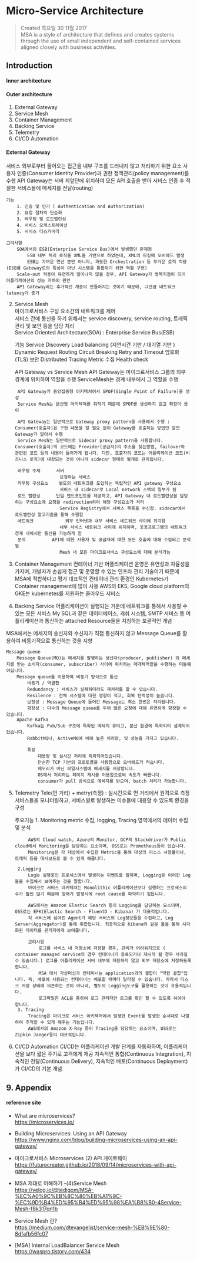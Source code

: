 # Micro-Service Architecture

>Created 목요일 30 11월 2017  
MSA is a style of architecture that defines and creates systems through the use of small independent and self-contained services aligned closely with business activities.

## Introduction

#### Inner architecture

#### Outer architecture
1. External Gateway  
2. Service Mesh  
3. Container Management  
4. Backing Service  
5. Telemetry  
6. CI/CD Automation  

#### External Gateway
서비스 외부로부터 들어오는 접근을 내부 구조를 드러내지 않고 처리하기 위한 요소
사용자 인증(Consumer Identity Provider)과 권한 정책관리(policy management)를 수행
API Gateway는 서버 최앞단에 위치하여 모든 API 호출을 받아 서비스 인증 후 적절한 서비스들에 메세지를 전달(routing)

	기능 
		1. 인증 및 인가 ( Authentication and Authorization)
		2. 요청 절차의 단순화
		3. 라우팅 및 로드밸런싱
		4. 서비스 오케스트레이션
		5. 서비스 디스커버리

	고려사항 
		SOA에서의 ESB(Enterprise Service Bus)에서 발생했던 문제점
			ESB 내부 처리 로직을 XML을 기반으로 하였는데, XML의 파싱에 오버헤드 발생
			ESB는 가벼운 연산 뿐만 아니라, 과도한 Orchestration 등 무거운 로직 적용(ESB를 Gateway로의 특성이 아닌 시스템을 통합하기 위한 역할 구현)
		Scale-out 적용이 유연하게 일어나지 않을 경우, API Gateway가 병목지점이 되어 어플리케이션의 성능 저하의 원인
		API Gateway라는 추가적인 계층이 만들어지는 것이기 때문에, 그만큼 네트워크 latency가 증가

2. Service Mesh  
마이크로서비스 구성 요소간의 네트워크를 제어  
서비스 간에 통신을 하기 위해서는 service discovery, service routing, 트래픽 관리 및 보안 등을 담당 처리  
Service Oriented Architecture(SOA) : Enterprise Service Bus(ESB)  
  
	기능
		Service Discovery
		Load balancing (지연시간 기반 / 대기열 기반 )
		Dynamic Request Routing
		Circuit Breaking
    Retry and Timeout
		암호화 (TLS)
		보안
    Distributed Tracing
		Metric 수집
    Health check

	API Gateway vs Service Mesh 
		API Gateway는 마이크로서비스 그룹의 외부 경계에 위치하여 역할을 수행
		ServiceMesh는 경계 내부에서 그 역할을 수행

		API Gateway가 중앙집중형 아키텍쳐여서 SPOF(Single Point of Failure)을 생성
		Service Mesh는 분산형 아키텍쳐를 취하기 때문에 SPOF를 생성하지 않고 확장이 용이

		API Gateway는 일반적으로 Gateway proxy pattern을 사용해서 수행 : Consumer(호출자)은 구현 내용을 알 필요 없이 Gateway를 호출하는 방법만 알면 Gateway가 알아서 수행
		Service Mesh는 일반적으로 Sidecar proxy pattern을 사용합니다. Consumer(호출자)의 코드에는 Provider(공급자)의 주소를 찾는방법, failover와 관련된 코드 등의 내용이 들어가게 됩니다. 다만, 호출자의 코드는 어플리케이션 코드(비즈니스 로직)에 내장되는 것이 아니라 sidecar 형태로 별개로 관리됩니다.

		라우팅 주체		서버
						요청하는 서비스
		라우팅 구성요소	별도의 네트워크를 도입하는 독립적인 API gateway 구성요소
						서비스 내 sidecar로 Local network 스택의 일부가 됨
		로드 밸런싱		단일 엔드포인트를 제공하고, API Gateway 내 로드밸런싱을 담당하는 구성요소에 요청을 redirection하여 해당 구성요소가 처리
						Service Registry에서 서비스 목록을 수신함. sidecar에서 로드밸런싱 알고리즘을 통해 수행함
		네트워크 			외부 인터넷과 내부 서비스 네트워크 사이에 위치함
						내부 서비스 네트워크 사이에 위치하며, 응용프로그램의 네트워크 경계 내에서만 통신을 가능하게 함
		분석 			API에 대한 사용자 및 공급자에 대한 모든 호출에 대해 수집되고 분석됨	
						Mesh 내 모든 마이크로서비스 구성요소에 대해 분석가능




3. Container Management
컨테이너 기반 어플리케이션 운영은 유연성과 자율성을 가지며, 개발자가 손쉽게 접근 및 운영할 수 있는 인프라 관리 기술이기 때문에 MSA에 적합하다고 평가
대표적인 컨테이너 관리 환경인 Kubernetes가 Container management에 많이 사용
AWS의 EKS, Google cloud platform의 GKE는 kubernetes를 지원하는 클라우드 서비스

4. Backing Service
어플리케이션이 실행되는 가운데 네트워크를 통해서 사용할 수 있는 모든 서비스
My SQL과 같은 데이터베이스, 캐쉬 시스템, SMTP 서비스 등 어플리케이션과 통신하는 attached Resource들을 지칭하는 포괄적인 개념

MSA에서는 메세지의 송신자와 수신자가 직접 통신하지 않고 Message Queue를 활용하여 비동기적으로 통신하는 것을 지향

	Message queue
		Message Queue(MQ)는 메세지를 발행하는 생산자(producer, publisher) 와 메세지를 받는 소비자(consumer, subscriber) 사이에 위치하는 매개체역할을 수행하는 미들웨어입니다.
		Message queue를 이용하여 비동기 방식으로 통신
			비동기 / 약결합
			Redundancy : 서비스가 실패하더라도 재처리를 할 수 있습니다.
			Resilence : 전체 시스템에 대한 영향이 적고, 회복 탄력성이 높습니다.
			보장성 : Message Queue에 들어간 Message는 최소 한번은 처리됩니다.
			확장성 : 다수의 Message queue를 두어 많은 요청에 대해 유연하게 확장할 수 있습니다.
		Apache Kafka
			Kafka는 Pub/Sub 구조에 특화된 메세지 큐이고, 분산 환경에 특화되어 설계되어있습니다.
			RabbitMQ나, ActiveMQ에 비해 높은 처리량, 및 성능을 가지고 있습니다.

			특징
				대용량 및 실시간 처리에 특화되어있습니다.
				단순한 TCP 기반의 프로토콜을 사용함으로 오버헤드가 적습니다.
				메모리가 아닌 파일시스템에 메세지를 저장합니다.
				OS에서 처리하는 페이지 캐시를 이용함으로써 속도가 빠릅니다.
				consumer가 pull 방식으로 메세지를 받으며, batch 처리가 가능합니다.

5. Telemetry
Tele(먼 거리) + metry(측정) : 실시간으로 먼 거리에서 원격으로 측정
서비스들을 모니터링하고, 서비스별로 발생하는 이슈들에 대응할 수 있도록 환경을 구성

	주요기능
		1. Monitoring
			metric 수집, logging, Tracing 영역에서의 데이터 수집 및 분석
			
			AWS의 Cloud watch, Azure의 Monitor, GCP의 Stackdriver가 Public cloud에서 Monitoring을 담당하는 요소이며, OSS로는 Prometheus등이 있습니다.
			Monitoring은 각 대상에서 수집한 Metric을 통해 대상의 리소스 사용률이나, 트래픽 등을 대시보드로 볼 수 있게 해줍니다.

		2.Logging
			Log는 실행중인 프로세스에서 발생하는 이벤트를 말하며, Logging은 이러한 Log들을 수집해서 보여주는 것을 말합니다.
			마이크로 서비스 아키텍쳐는 Monolithic 어플리케이션보다 실행하는 프로세스의 수가 훨씬 많기 때문에 장애가 발생시에 root cause를 파악하기 힘듭니다.
			
			AWS에서는 Amazon Elastic Search 등이 Logging을 담당하는 요소이며, OSS로는 EFK(Elastic Search - FluentD - Kibana) 가 대표적입니다.
			각 서비스에 심어진 Agent가 해당 서비스의 Log정보들을 수집하고, Log Server(Aggregator)를 통해 취합됩니다. 최종적으로 Kibana와 같은 툴을 통해 시각화된 데이터를 관리자에게 보여줍니다.

			고려사항
				로그를 서비스 내 저장소에 저장할 경우, 관리가 어려워지므로 ( container managed service의 경우 컨테이너가 종료되거나 재시작 될 경우 사라질 수 있습니다.) 로그를 어플리케이션 서버 내부에 저장하지 않고 외부 저장소에 저장하도록 합니다.
				MSA 에서 가상머신과 컨테이너는 application과의 결합이 "약한 결합"입니다. 즉, 배포에 사용되는 컨테이너는 배포할 때마다 달라질 수 있습니다. 따라서 디스크 저장 상태에 의존하는 것이 아니라, 별도의 Logging도구를 활용하는 것이 효율적입니다.
				로그파일은 ACL을 통하여 로그 관리자만 로그를 확인 할 수 있도록 하여야 합니다.
		3. Tracing
			Tracing은 마이크로 서비스 아키텍처에서 발생한 Event를 발생한 순서대로 나열하여 추적할 수 있게 해주는 기능입니다.
			AWS에서의 Amazon X-Ray 등이 Tracing을 담당하는 요소이며, OSS로는 Zipkin Jaeger등이 대표적입니다.

6. CI/CD Automation
CI/CD는 어플리케이션 개발 단계를 자동화하여, 어플리케이션을 보다 짧은 주기로 고객에게 제공
지속적인 통합(Continuous Integration), 지속적인 전달(Continuous Delivery), 지속적인 배포(Continuous Deployment)가 CI/CD의 기본 개념



## 9. Appendix

#### reference site

* What are microservices?  
https://microservices.io/  

+ Building Microservices: Using an API Gateway  
https://www.nginx.com/blog/building-microservices-using-an-api-gateway/  

+  마이크로서비스 Microservices (2) API 게이트웨이  
https://futurecreator.github.io/2018/09/14/microservices-with-api-gateway/  

+  MSA 제대로 이해하기 -(4)Service Mesh  
https://velog.io/@tedigom/MSA-%EC%A0%9C%EB%8C%80%EB%A1%9C-%EC%9D%B4%ED%95%B4%ED%95%98%EA%B8%B0-4Service-Mesh-f8k317qn1b  

+ Service Mesh 란?  
https://medium.com/dtevangelist/service-mesh-%EB%9E%80-8dfafb56fc07  

+ [MSA] Internal LoadBalancer Service Mesh  
https://waspro.tistory.com/434  
